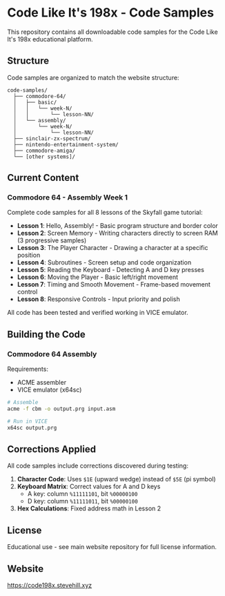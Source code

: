 # Code Like It's 198x - Code Samples

This repository contains all downloadable code samples for the Code Like It's 198x educational platform.

## Structure

Code samples are organized to match the website structure:

```
code-samples/
  ├── commodore-64/
  │   ├── basic/
  │   │   └── week-N/
  │   │       └── lesson-NN/
  │   └── assembly/
  │       └── week-N/
  │           └── lesson-NN/
  ├── sinclair-zx-spectrum/
  ├── nintendo-entertainment-system/
  ├── commodore-amiga/
  └── [other systems]/
```

## Current Content

### Commodore 64 - Assembly Week 1

Complete code samples for all 8 lessons of the Skyfall game tutorial:

- **Lesson 1**: Hello, Assembly! - Basic program structure and border color
- **Lesson 2**: Screen Memory - Writing characters directly to screen RAM (3 progressive samples)
- **Lesson 3**: The Player Character - Drawing a character at a specific position
- **Lesson 4**: Subroutines - Screen setup and code organization
- **Lesson 5**: Reading the Keyboard - Detecting A and D key presses
- **Lesson 6**: Moving the Player - Basic left/right movement
- **Lesson 7**: Timing and Smooth Movement - Frame-based movement control
- **Lesson 8**: Responsive Controls - Input priority and polish

All code has been tested and verified working in VICE emulator.

## Building the Code

### Commodore 64 Assembly

Requirements:
- ACME assembler
- VICE emulator (x64sc)

```bash
# Assemble
acme -f cbm -o output.prg input.asm

# Run in VICE
x64sc output.prg
```

## Corrections Applied

All code samples include corrections discovered during testing:

1. **Character Code**: Uses `$1E` (upward wedge) instead of `$5E` (pi symbol)
2. **Keyboard Matrix**: Correct values for A and D keys
   - A key: column `%11111101`, bit `%00000100`
   - D key: column `%11111011`, bit `%00000100`
3. **Hex Calculations**: Fixed address math in Lesson 2

## License

Educational use - see main website repository for full license information.

## Website

https://code198x.stevehill.xyz
